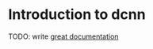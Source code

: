 # Introduction to dcnn

TODO: write [great documentation](http://jacobian.org/writing/what-to-write/)
